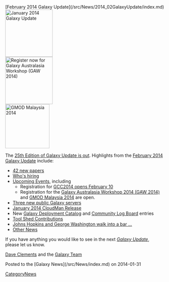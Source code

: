 <div class='newsItemHeader'>[February 2014 Galaxy Update](/src/News/2014_02GalaxyUpdate/index.md)</div>

<div class='right'>
<a href='/src/GalaxyUpdates/2014_02/index.md'><img src="/src/Images/Logos/GalaxyUpdate200.png" alt="January 2014 Galaxy Update" width=150 /></a>
<br />
<a href='/src/GalaxyUpdates/2014_02/index.md#galaxy-australasia-workshop-2014-gaw-2014'><img src="/src/Images/Logos/GAW2014-200.png" alt="Register now for Galaxy Australasia Workshop (GAW 2014)" width="150" /></a><br />
<a href='/src/GalaxyUpdates/2014_02/index.md#gmod-malaysia-2014'><img src="/src/Images/Logos/GMODMalaysia120.png" alt="GMOD Malaysia 2014" width="140" /></a>
</div>

The [25th Edition of Galaxy Update is out](/src/GalaxyUpdates/2014_02/index.md).  Highlights from the [February 2014 Galaxy Update](/src/GalaxyUpdates/2014_02/index.md) include: 

* [42 new papers](/src/GalaxyUpdates/2014_02/index.md#new-papers)
* [Who's hiring](/src/GalaxyUpdates/2014_02/index.md#whos-hiring)
* [Upcoming Events](/src/GalaxyUpdates/2014_02/index.md#events), including
  * Registration for [GCC2014 opens February 10](/src/GalaxyUpdates/2014_02/index.md#gcc2014-june-30---july-2-baltimore)
  * Registration for the [Galaxy Australasia Workshop 2014 (GAW 2014)](/src/GalaxyUpdates/2014_02/index.md#galaxy-australasia-workshop-2014-gaw-2014) and [GMOD Malaysia 2014](/src/GalaxyUpdates/2014_02/index.md#gmod-malaysia-2014) are open.
* [Three new public Galaxy servers](/src/GalaxyUpdates/2014_02/index.md#new-public-servers)
* [January 2014 CloudMan Release](/src/GalaxyUpdates/2014_02/index.md#galaxy-distributions)
* New [Galaxy Deployment Catalog](/src/GalaxyUpdates/2014_02/index.md#galaxy-community-hubs) and [Community Log Board](/src/GalaxyUpdates/2014_02/index.md#galaxy-community-hubs) entries
* [Tool Shed Contributions](/src/GalaxyUpdates/2014_02/index.md#toolshed-contributions) 
* [Johns Hopkins and George Washington walk into a bar ...](/src/GalaxyUpdates/2014_02/index.md#galaxy-is-now-at-johns-hopkins-and-gwu-and-penn-state)
* [Other News](/src/GalaxyUpdates/2014_02/index.md#other-news)

If you have anything you would like to see in the next *[Galaxy Update](/src/GalaxyUpdates/index.md)*, please let us know.

[Dave Clements](/src/DaveClements/index.md) and the [Galaxy Team](/src/GalaxyTeam/index.md)

<div class='newsItemFooter'>Posted to the [Galaxy News](/src/News/index.md) on 2014-01-31 </div>

[CategoryNews](/src/CategoryNews/index.md)
